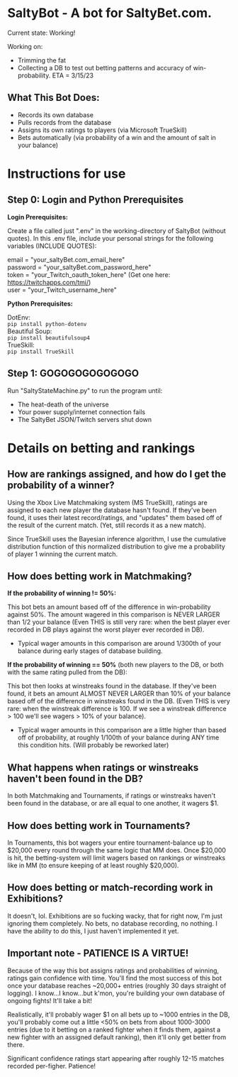 # SaltyBot - A bot for SaltyBet.com.

Current state:  Working!

Working on:  
* Trimming the fat  
* Collecting a DB to test out betting patterns and accuracy of win-probability.  ETA = 3/15/23

## What This Bot Does:

* Records its own database  
* Pulls records from the database  
* Assigns its own ratings to players (via Microsoft TrueSkill)  
* Bets automatically (via probability of a win and the amount of salt in your balance)  

# Instructions for use

## Step 0:  Login and Python Prerequisites

**Login Prerequisites:**

Create a file called just ".env" in the working-directory of SaltyBot (without quotes).  In this .env file, include your personal strings for the following variables (INCLUDE QUOTES):

email = "your_saltyBet.com_email_here"  
password = "your_saltyBet.com_password_here"  
token = "your_Twitch_oauth_token_here" (Get one here: https://twitchapps.com/tmi/)  
user = "your_Twitch_username_here"

**Python Prerequisites:**

DotEnv:  
`pip install python-dotenv`   
Beautiful Soup:  
`pip install beautifulsoup4`   
TrueSkill:  
`pip install TrueSkill`

## Step 1:  GOGOGOGOGOGOGO

Run "SaltyStateMachine.py" to run the program until:
* The heat-death of the universe
* Your power supply/internet connection fails
* The SaltyBet JSON/Twitch servers shut down  
  
  
# Details on betting and rankings

## How are rankings assigned, and how do I get the probability of a winner?

Using the Xbox Live Matchmaking system (MS TrueSkill), ratings are assigned to each new player the database hasn't found.  If they've been found, it uses their latest record/ratings, and "updates" them based off of the result of the current match. (Yet, still records it as a new match).

Since TrueSkill uses the Bayesian inference algorithm, I use the cumulative distribution function of this normalized distribution to give me a probability of player 1 winning the current match.

## How does betting work in Matchmaking?

**If the probability of winning != 50%:**  

This bot bets an amount based off of the difference in win-probability against 50%.  The amount wagered in this comparison is NEVER LARGER than 1/2 your balance (Even THIS is still very rare:  when the best player ever recorded in DB plays against the worst player ever recorded in DB).  

* Typical wager amounts in this comparison are around 1/300th of your balance during early stages of database building.

**If the probability of winning == 50%** (both new players to the DB, or both with the same rating pulled from the DB):

This bot then looks at winstreaks found in the database.  If they've been found, it bets an amount ALMOST NEVER LARGER than 10% of your balance based off of the difference in winstreaks found in the DB.  (Even THIS is very rare:  when the winstreak difference is 100.  If we see a winstreak difference > 100 we'll see wagers > 10% of your balance).  

* Typical wager amounts in this comparison are a little higher than based off of probability, at roughly 1/100th of your balance during ANY time this condition hits.  (Will probably be reworked later) 

## What happens when ratings or winstreaks haven't been found in the DB?

In both Matchmaking and Tournaments, if ratings or winstreaks haven't been found in the database, or are all equal to one another, it wagers $1.

## How does betting work in Tournaments?

In Tournaments, this bot wagers your entire tournament-balance up to $20,000 every round through the same logic that MM does.  Once $20,000 is hit, the betting-system will limit wagers based on rankings or winstreaks like in MM (to ensure keeping of at least roughly $20,000).

## How does betting or match-recording work in Exhibitions?

It doesn't, lol.  Exhibitions are so fucking wacky, that for right now, I'm just ignoring them completely.  No bets, no database recording, no nothing. I have the ability to do this, I just haven't implemented it yet.

## Important note - PATIENCE IS A VIRTUE!

Because of the way this bot assigns ratings and probabilities of winning, ratings gain confidence with time.  You'll find the most success of this bot once your database reaches ~20,000+ entries (roughly 30 days straight of logging).  I know...I know...but k'mon, you're building your own database of ongoing fights!  It'll take a bit!  

Realistically, it'll probably wager $1 on all bets up to ~1000 entries in the DB, you'll probably come out a little <50% on bets from about 1000-3000 entries (due to it betting on a ranked fighter when it finds them, against a new fighter with an assigned default ranking), then it'll only get better from there.

Significant confidence ratings start appearing after roughly 12-15 matches recorded per-figher.  Patience!
